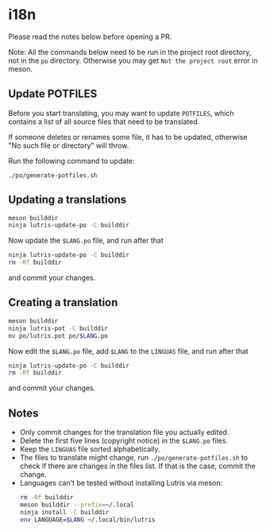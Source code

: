 <!--
SPDX-FileCopyrightText: 2020-2023 Lutris Team and Contributors
SPDX-FileCopyrightText: 2020-2021 Stephan Lachnit <stephanlachnit@debian.org>
SPDX-FileCopyrightText: 2020-2022 SwimmingTiger <hu60.cn@gmail.com>

SPDX-License-Identifier: GPL-3.0-or-later
-->
# i18n

Please read the notes below before opening a PR.

Note: All the commands below need to be run in the project root directory, not in the `po` directory. Otherwise you may get `Not the project root` error in meson.

## Update POTFILES

Before you start translating, you may want to update `POTFILES`, which contains a list of all source files that need to be translated.

If someone deletes or renames some file, it has to be updated, otherwise "No such file or directory" will throw.

Run the following command to update:

```
./po/generate-potfiles.sh
```

## Updating a translations

```bash
meson builddir
ninja lutris-update-po -C builddir
```
Now update the `$LANG.po` file, and run after that
```bash
ninja lutris-update-po -C builddir
rm -Rf builddir
```
and commit your changes.

## Creating a translation

```bash
meson builddir
ninja lutris-pot -C builddir
mv po/lutris.pot po/$LANG.po
```
Now edit the `$LANG.po` file, add `$LANG` to the `LINGUAS` file, and run after that
```bash
ninja lutris-update-po -C builddir
rm -Rf builddir
```
and commit your changes.

## Notes

- Only commit changes for the translation file you actually edited.
- Delete the first five lines (copyright notice) in the `$LANG.po` files.
- Keep the `LINGUAS` file sorted alphabetically.
- The files to translate might change, run `./po/generate-potfiles.sh` to check if there are changes in the files list. If that is the case, commit the change.
- Languages can't be tested without installing Lutris via meson:
  ```bash
  rm -Rf builddir
  meson builddir --prefix=~/.local
  ninja install -C builddir
  env LANGUAGE=$LANG ~/.local/bin/lutris
  ```
